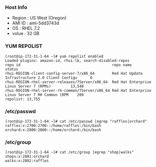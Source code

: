 ### Host Info 
* Region : US West (Oregon)
* AMI ID : ami-5dd3743d
* OS     : RHEL 7.2 
* volue  : 32 GB
### YUM REPOLIST
```
[root@ip-172-31-1-64 ~]# yum repolist enabled
Loaded plugins: amazon-id, rhui-lb, search-disabled-repos
repo id                                          repo name                                        status
rhui-REGION-client-config-server-7/x86_64        Red Hat Update Infrastructure 2.0 Client Configu      6
rhui-REGION-rhel-server-releases/7Server/x86_64  Red Hat Enterprise Linux Server 7 (RPMs)         13,540
rhui-REGION-rhel-server-rh-common/7Server/x86_64 Red Hat Enterprise Linux Server 7 RH Common (RPM    209
repolist: 13,755

```
### /etc/passwd
```
[root@ip-172-31-1-64 ~]# cat /etc/passwd |egrep "raffles|orchard"
raffles:x:2700:2700::/home/raffles:/bin/bash
orchard:x:2800:2800::/home/orchard:/bin/bash
```

### /etc/group
```
[root@ip-172-31-1-64 ~]# cat /etc/group |egrep "shop|walks"
shops:x:2801:orchard
walks:x:2802:raffles
```

